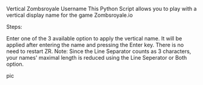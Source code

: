Vertical Zombsroyale Username
This Python Script allows you to play with a vertical display name for the game Zombsroyale.io

Steps:

Enter one of the 3 available option to apply the vertical name.
It will be applied after entering the name and pressing the Enter key.
There is no need to restart ZR.
Note: Since the Line Separator counts as 3 characters, your names' maximal length is reduced using the Line Seperator or Both option.

pic
